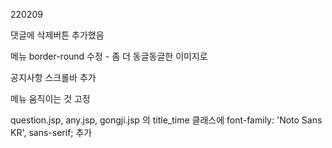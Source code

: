 220209


댓글에 삭제버튼 추가했음

메뉴 border-round 수정 - 좀 더 동글동글한 이미지로

공지사항 스크롤바 추가

<div style="position:sticky; top:50px;"></div>
메뉴 움직이는 것 고정

question.jsp, any.jsp, gongji.jsp 의
title_time 클래스에 
font-family: 'Noto Sans KR', sans-serif; 추가
